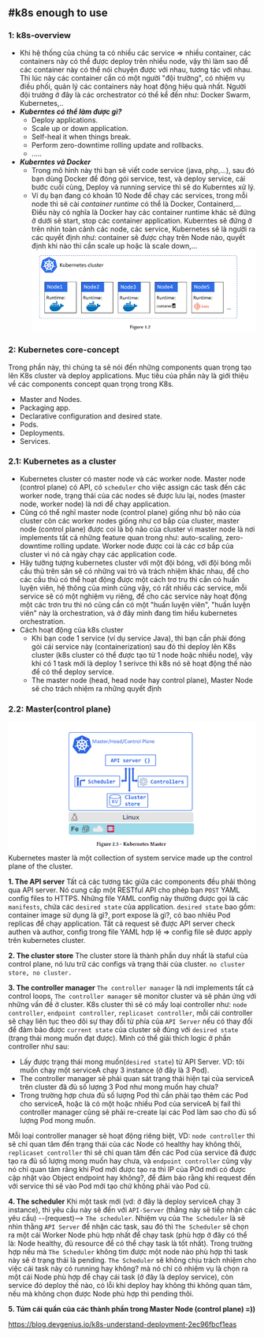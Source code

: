## #k8s enough to use

### 1: k8s-overview

* Khi hệ thống của chúng ta có nhiều các service => nhiều container, các containers này có thể được deploy trên nhiều node, vậy thì làm sao để các container này có thể nói chuyện được với nhau, tương tác với nhau. Thì lúc này các container cần có một người "đội trưởng", có nhiệm vụ điều phối, quản lý các containers này hoạt động hiệu quả nhất. Người đội trưởng ở đây là các orchestrator có thể kể đến như: Docker Swarm, Kubernetes,..
* ***Kuberntes có thể làm được gì?***
  * Deploy applications.
  * Scale up or down application.
  * Self-heal it when things break.
  * Perform zero-downtime rolling update and rollbacks.
  * .....
* ***Kuberntes và Docker***
  * Trong mô hình này thì bạn sẽ viết code service (java, php,...), sau đó bạn dùng Docker để đóng gói service, test, và deploy service, cái bước cuối cùng, Deploy và running service thì sẽ do Kuberntes xử lý.
  * Ví dụ bạn đang có khoản 10 Node để chạy các services, trong mỗi node thì sẽ cài *container runtime* có thể là Docker, Containerd,... Điều này có nghĩa là Docker hay các container runtime khác sẽ đứng ở dưới sẽ start, stop các container application. Kuberntes sẽ đứng ở trên nhìn toàn cảnh các node, các service, Kubernetes sẽ là người ra các quyết định như: container sẽ được chạy trên Node nào, quyết định khi nào thì cần scale up hoặc là scale down,...
    ![Screenshot](images/2022-04-11_17-10.png)

### 2: Kubernetes core-concept

Trong phần này, thì chúng ta sẽ nói đến những components quan trọng tạo lên K8s cluster và deploy applications. Mục tiêu của phần này là giới thiệu về các components concept quan trọng trong K8s.

* Master and Nodes.
* Packaging app.
* Declarative configuration and desired state.
* Pods.
* Deployments.
* Services.

### 2.1: Kubernetes as a cluster

* Kubernetes cluster có master node và các worker node. Master node (control plane) có API, có `scheduler` cho việc assign các task đến các worker node, trạng thái của các nodes sẽ được lưu lại, nodes (master node, worker node) là nơi để chạy application.
* Cũng có thể nghĩ master node (control plane) giống như bộ não của cluster còn các worker nodes giống như cơ bắp của cluster, master node (control plane) được coi là bộ não của cluster vì master node là nơi implements tất cả những feature quan trong như: auto-scaling, zero-downtime rolling update. Worker node được coi là các cơ bắp của cluster vì nó cả ngày chạy các application code.
* Hãy tưởng tượng kubernetes cluster với một đội bóng, với đội bóng mỗi cầu thủ trên sân sẽ có những vai trò và trách nhiệm khác nhau, để cho các cầu thủ có thể hoạt động được một cách trơ tru thì cần có huấn luyện viên, hệ thông của mình cũng vậy, có rất nhiều các service, mỗi service sẽ có một nghiệm vụ riêng, để cho các service này hoạt động một các trơn tru thì nó cũng cần có một "huấn luyện viên", "huấn luyện viên" này là orchestration, và ở đây mình đang tìm hiểu kubernetes orchestration.
* Cách hoạt động của k8s cluster
  * Khi bạn code 1 service (ví dụ service Java), thì bạn cần phải đóng gói cái service này (containerization) sau đó thì deploy lên K8s cluster (k8s cluster có thể được tạo từ 1 node hoặc nhiều node), vậy khi có 1 task mới là deploy 1 serivce thì k8s nó sẽ hoạt động thế nào để có thể deploy service.
  * The master node (head, head node hay control plane), Master Node sẽ cho trách nhiệm ra những quyết định

### 2.2: Master(control plane)

![Screenshot](images/1.png)
Kubernetes master là một collection of system service made up the control plane of the cluster.

**1. The API server**
Tất cả các tương tác giữa các components đều phải thông qua API server.
Nó cung cấp một RESTful API cho phép bạn `POST` YAML config files to HTTPS. Những file YAML config này thường được gọi là các `manifests`, chứa các `desired state` của application. `desired state` bao gồm: container image sử dụng là gì?, port expose là gì?, có bao nhiêu Pod replicas để chạy application.
Tất cả request sẽ được API server check authen và author, config trong file YAML hợp lệ => config file sẽ được apply trên kubernetes cluster.

**2. The cluster store**
The cluster store là thành phần duy nhất là staful của control plane, nó lưu trữ các configs và trạng thái của cluster. `no cluster store, no cluster.`

**3. The controller manager**
`The controller manager` là nơi implements tất cả control loops, `The controller manager` sẽ monitor cluster và sẽ phản ứng với những vấn đề ở cluster. K8s cluster thì sẽ có mấy loại controller như: `node controller`, `endpoint controller`, `replicaset controller`, mỗi cái controller sẽ chạy liên tục theo dõi sự thay đổi từ phía của `API Server` nếu có thay đổi để đảm bảo được `current state` của cluster sẽ đúng với `desired state` (trạng thái mong muốn đạt được).
Mình có thể giải thích logic ở phần controller như sau:

* Lấy được trạng thái mong muốn(`desired state`) từ API Server. VD: tôi muốn chạy một serviceA chạy 3 instance (ở đây là 3 Pod).
* The controller manager sẽ phải quan sát trạng thái hiện tại của serviceA trên cluster đã đủ số lượng 3 Pod như mong muốn hay chưa?
* Trong trường hợp chưa đủ số lượng Pod thì cần phải tạo thêm các Pod cho serviceA, hoặc là có một hoặc nhiều Pod của serviceA bị fail thì controller manager cũng sẽ phải re-create lại các Pod làm sao cho đủ số lượng Pod mong muốn.

Mỗi loại controller manager sẽ hoạt động riêng biệt, VD: `node controller` thì sẽ chỉ quan tâm đến trạng thái của các Node có healthy hay không thôi, `replicaset controller` thì sẽ chỉ quan tâm đến các Pod của service đã được tạo ra đủ số lượng mong muốn hay chưa, và `endpoint controller` cũng vậy nó chỉ quan tâm rằng khi Pod mới được tạo ra thì IP của POd mới có được cập nhật vào Object endpoint hay không?, để đảm bảo rằng khi request đến với service thì sẽ vào Pod mới tạo chứ không phải vào Pod cũ.

**4. The scheduler**
Khi một task mới (vd: ở đây là deploy serviceA chạy 3 instance), thì yêu cầu này sẽ đến với `API-Server` (thằng này sẽ tiếp nhận các yêu cầu) --(request)--> `The scheduler`.
Nhiệm vụ của `The Scheduler` là sẽ nhìn thằng `API Server` để nhận các task, sau đó thì `The Scheduler` sẽ chọn ra một cái Worker Node phù hợp nhất để chạy task (phù hợp ở đây có thể là: Node healthy, đủ resource để có thể chạy task là tốt nhất).
Trong trường hợp nếu mà `The Scheduler` không tìm được một node nào phù hợp thì task này sẽ ở trạng thái là pending.
`The Scheduler` sẽ không chịu trách nhiệm cho việc cái task này có running hay không? mà nó chỉ có nhiệm vụ là chọn ra một cái Node phù hợp để chạy cái task (ở đây là deploy service), còn service đó deploy thế nào, có lỗi khi deploy hay không thì không quan tâm, nếu mà không chọn được Node phù hợp thì pending thôi.

**5. Túm cái quần của các thành phần trong Master Node (control plane) =))**

https://blog.devgenius.io/k8s-understand-deployment-2ec96fbcf1eas
